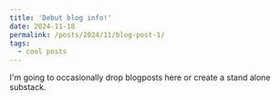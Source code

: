 ```yaml
---
title: 'Debut blog info!'
date: 2024-11-18
permalink: /posts/2024/11/blog-post-1/
tags:
  - cool posts
---
```


I'm going to occasionally drop blogposts here or create a stand alone substack.
